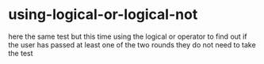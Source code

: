 # using-logical-or-logical-not
here the same test but this time using the logical or operator to find out if the user has passed at least one of the two rounds they do not need to take the test
